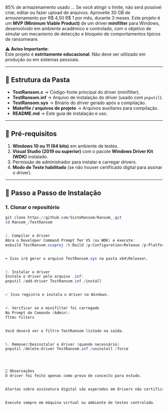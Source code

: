 85% de armazenamento usado … Se você atingir o limite, não será possível criar, editar ou fazer upload de arquivos. Aproveite 30 GB de armazenamento por R$ 4,50 R$ 1 por mês, durante 3 meses.
﻿Este projeto é um **MVP (Minimum Viable Product)** de um driver **minifilter** para Windows, desenvolvido em ambiente acadêmico e controlado, com o objetivo de simular um mecanismo de detecção e bloqueio de comportamentos típicos de ransomware.  


⚠️ **Aviso Importante**:  
Este projeto é **estritamente educacional**. Não deve ser utilizado em produção ou em sistemas pessoais.  


---


## 📂 Estrutura da Pasta


- **TestRansom.c** → Código-fonte principal do driver (minifilter).  
- **TestRansom.inf** → Arquivo de instalação do driver (usado com `pnputil`).  
- **TestRansom.sys** → Binário do driver gerado após a compilação.  
- **Makefile / arquivos de projeto** → Arquivos auxiliares para compilação.  
- **README.md** → Este guia de instalação e uso.  


---


## 🔧 Pré-requisitos


1. **Windows 10 ou 11 (64 bits)** em ambiente de testes.  
2. **Visual Studio (2019 ou superior)** com o pacote **Windows Driver Kit (WDK)** instalado.  
3. Permissão de administrador para instalar e carregar drivers.  
4. **Modo de Teste habilitado** (se não houver certificado digital para assinar o driver).  


---


## 🚀 Passo a Passo de Instalação


### 1. Clonar o repositório
```powershell
git clone https://github.com/SisteRansom/Ransom_.git
cd Ransom_/TestRansom


2. Compilar o driver
Abra o Developer Command Prompt for VS (ou WDK) e execute:
msbuild TestRansom.vcxproj /t:Build /p:Configuration=Release /p:Platform=x64


➡️ Isso irá gerar o arquivo TestRansom.sys na pasta x64\Release\.


3. Instalar o driver
Instale o driver pelo arquivo .inf:
pnputil /add-driver TestRansom.inf /install


✅ Isso registra e instala o driver no Windows.


4. Verificar se o minifilter foi carregado
No Prompt de Comando (Admin):
fltmc filters


Você deverá ver o filtro TestRansom listado na saída.


5. Remover/Desinstalar o driver (quando necessário)
pnputil /delete-driver TestRansom.inf /uninstall /force




📌 Observações
O driver foi feito apenas como prova de conceito para estudo.


Alertas sobre assinatura digital são esperados em drivers não certificados.


Execute sempre em máquina virtual ou ambiente de testes controlado.
